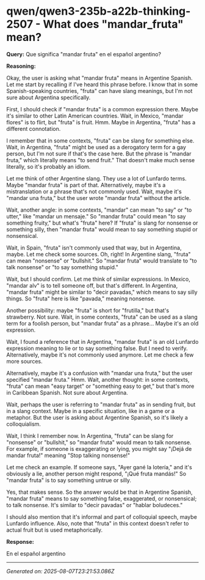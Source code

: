 # qwen/qwen3-235b-a22b-thinking-2507 - What does "mandar_fruta" mean?

**Query:** Que significa "mandar fruta" en el español argentino?

**Reasoning:**


Okay, the user is asking what "mandar fruta" means in Argentine Spanish. Let me start by recalling if I've heard this phrase before. I know that in some Spanish-speaking countries, "fruta" can have slang meanings, but I'm not sure about Argentina specifically.

First, I should check if "mandar fruta" is a common expression there. Maybe it's similar to other Latin American countries. Wait, in Mexico, "mandar flores" is to flirt, but "fruta" is fruit. Hmm. Maybe in Argentina, "fruta" has a different connotation.

I remember that in some contexts, "fruta" can be slang for something else. Wait, in Argentina, "fruta" might be used as a derogatory term for a gay person, but I'm not sure if that's the case here. But the phrase is "mandar fruta," which literally means "to send fruit." That doesn't make much sense literally, so it's probably an idiom.

Let me think of other Argentine slang. They use a lot of Lunfardo terms. Maybe "mandar fruta" is part of that. Alternatively, maybe it's a mistranslation or a phrase that's not commonly used. Wait, maybe it's "mandar una fruta," but the user wrote "mandar fruta" without the article.

Wait, another angle: in some contexts, "mandar" can mean "to say" or "to utter," like "mandar un mensaje." So "mandar fruta" could mean "to say something fruity," but what's "fruta" here? If "fruta" is slang for nonsense or something silly, then "mandar fruta" would mean to say something stupid or nonsensical.

Wait, in Spain, "fruta" isn't commonly used that way, but in Argentina, maybe. Let me check some sources. Oh, right! In Argentine slang, "fruta" can mean "nonsense" or "bullshit." So "mandar fruta" would translate to "to talk nonsense" or "to say something stupid."

Wait, but I should confirm. Let me think of similar expressions. In Mexico, "mandar alv" is to tell someone off, but that's different. In Argentina, "mandar fruta" might be similar to "decir pavadas," which means to say silly things. So "fruta" here is like "pavada," meaning nonsense.

Another possibility: maybe "fruta" is short for "frutilla," but that's strawberry. Not sure. Wait, in some contexts, "fruta" can be used as a slang term for a foolish person, but "mandar fruta" as a phrase... Maybe it's an old expression.

Wait, I found a reference that in Argentina, "mandar fruta" is an old Lunfardo expression meaning to lie or to say something false. But I need to verify. Alternatively, maybe it's not commonly used anymore. Let me check a few more sources.

Alternatively, maybe it's a confusion with "mandar una fruta," but the user specified "mandar fruta." Hmm. Wait, another thought: in some contexts, "fruta" can mean "easy target" or "something easy to get," but that's more in Caribbean Spanish. Not sure about Argentina.

Wait, perhaps the user is referring to "mandar fruta" as in sending fruit, but in a slang context. Maybe in a specific situation, like in a game or a metaphor. But the user is asking about Argentine Spanish, so it's likely a colloquialism.

Wait, I think I remember now. In Argentina, "fruta" can be slang for "nonsense" or "bullshit," so "mandar fruta" would mean to talk nonsense. For example, if someone is exaggerating or lying, you might say "¡Dejá de mandar fruta!" meaning "Stop talking nonsense!"

Let me check an example. If someone says, "Ayer gané la lotería," and it's obviously a lie, another person might respond, "¡Qué fruta mandás!" So "mandar fruta" is to say something untrue or silly.

Yes, that makes sense. So the answer would be that in Argentine Spanish, "mandar fruta" means to say something false, exaggerated, or nonsensical; to talk nonsense. It's similar to "decir pavadas" or "hablar boludeces."

I should also mention that it's informal and part of colloquial speech, maybe Lunfardo influence. Also, note that "fruta" in this context doesn't refer to actual fruit but is used metaphorically.


**Response:**

En el español argentino

---
*Generated on: 2025-08-07T23:21:53.086Z*
